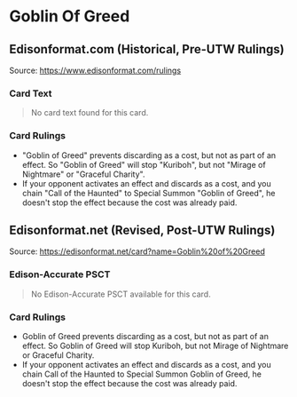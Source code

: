 # Goblin Of Greed

## Edisonformat.com (Historical, Pre-UTW Rulings)

Source: https://www.edisonformat.com/rulings

### Card Text

> No card text found for this card.

### Card Rulings

*   "Goblin of Greed" prevents discarding as a cost, but not as part of an effect. So "Goblin of Greed" will stop "Kuriboh", but not "Mirage of Nightmare" or "Graceful Charity".
*   If your opponent activates an effect and discards as a cost, and you chain "Call of the Haunted" to Special Summon "Goblin of Greed", he doesn't stop the effect because the cost was already paid.

## Edisonformat.net (Revised, Post-UTW Rulings)

Source: https://edisonformat.net/card?name=Goblin%20of%20Greed

### Edison-Accurate PSCT

> No Edison-Accurate PSCT available for this card.

### Card Rulings

*   Goblin of Greed prevents discarding as a cost, but not as part of an effect. So Goblin of Greed will stop Kuriboh, but not Mirage of Nightmare or Graceful Charity.
*   If your opponent activates an effect and discards as a cost, and you chain Call of the Haunted to Special Summon Goblin of Greed, he doesn't stop the effect because the cost was already paid.
            